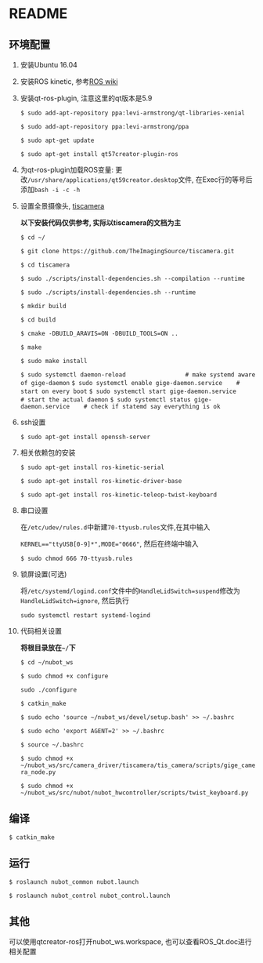 # README

## 环境配置

1. 安装Ubuntu 16.04

2. 安装ROS kinetic, 参考[ROS wiki](http://wiki.ros.org/kinetic/Installation/Ubuntu)

3. 安装qt-ros-plugin, 注意这里的qt版本是5.9

   `$ sudo add-apt-repository ppa:levi-armstrong/qt-libraries-xenial`

   `$ sudo add-apt-repository ppa:levi-armstrong/ppa`

   `$ sudo apt-get update`

   `$ sudo apt-get install qt57creator-plugin-ros`

4. 为qt-ros-plugin加载ROS变量: 更改`/usr/share/applications/qt59creator.desktop`文件, 在Exec行的等号后添加`bash -i -c -h`

5. 设置全景摄像头, [tiscamera](https://github.com/TheImagingSource/tiscamera)

   **以下安装代码仅供参考, 实际以tiscamera的文档为主**

   `$ cd ~/`

   `$ git clone https://github.com/TheImagingSource/tiscamera.git`

   `$ cd tiscamera`

   `$ sudo ./scripts/install-dependencies.sh --compilation --runtime`

   `$ sudo ./scripts/install-dependencies.sh --runtime`

   `$ mkdir build`

   `$ cd build`

   `$ cmake -DBUILD_ARAVIS=ON -DBUILD_TOOLS=ON ..`

   `$ make`

   `$ sudo make install`

   `$ sudo systemctl daemon-reload                 # make systemd aware of gige-daemon`
   `$ sudo systemctl enable gige-daemon.service    # start on every boot`
   `$ sudo systemctl start gige-daemon.service     # start the actual daemon`
   `$ sudo systemctl status gige-daemon.service    # check if statemd say everything is ok`

6. ssh设置

   `$ sudo apt-get install openssh-server`

7. 相关依赖包的安装

   `$ sudo apt-get install ros-kinetic-serial`

   `$ sudo apt-get install ros-kinetic-driver-base`

   `$ sudo apt-get install ros-kinetic-teleop-twist-keyboard`

8. 串口设置

   在`/etc/udev/rules.d`中新建`70-ttyusb.rules`文件,在其中输入

   `KERNEL=="ttyUSB[0-9]*",MODE="0666"`, 然后在终端中输入

   `$ sudo chmod 666 70-ttyusb.rules`

9. 锁屏设置(可选)

   将`/etc/systemd/logind.conf`文件中的`HandleLidSwitch=suspend`修改为`HandleLidSwitch=ignore`, 然后执行

   `sudo systemctl restart systemd-logind`

10. 代码相关设置

    **将根目录放在`~/`下**

    `$ cd ~/nubot_ws`

    `$ sudo chmod +x configure`

    `sudo ./configure`

    `$ catkin_make`

    `$ sudo echo 'source ~/nubot_ws/devel/setup.bash' >> ~/.bashrc`

    `$ sudo echo 'export AGENT=2' >> ~/.bashrc`

    `$ source ~/.bashrc`

    `$ sudo chmod +x ~/nubot_ws/src/camera_driver/tiscamera/tis_camera/scripts/gige_camera_node.py`

    `$ sudo chmod +x ~/nubot_ws/src/nubot/nubot_hwcontroller/scripts/twist_keyboard.py`

## 编译

`$ catkin_make`

## 运行

`$ roslaunch nubot_common nubot.launch`

`$ roslaunch nubot_control nubot_control.launch`

## 其他

可以使用qtcreator-ros打开nubot_ws.workspace, 也可以查看ROS_Qt.doc进行相关配置
